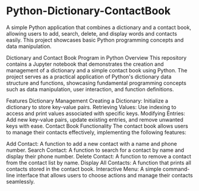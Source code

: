 # Python-Dictionary-ContactBook
 A simple Python application that combines a dictionary and a contact book, allowing users to add, search, delete, and display words and contacts easily. This project showcases basic Python programming concepts and data manipulation.

Dictionary and Contact Book Program in Python
Overview
This repository contains a Jupyter notebook that demonstrates the creation and management of a dictionary and a simple contact book using Python. The project serves as a practical application of Python's dictionary data structure and functions, showcasing fundamental programming concepts such as data manipulation, user interaction, and function definitions.

Features
Dictionary Management
Creating a Dictionary: Initialize a dictionary to store key-value pairs.
Retrieving Values: Use indexing to access and print values associated with specific keys.
Modifying Entries: Add new key-value pairs, update existing entries, and remove unwanted keys with ease.
Contact Book Functionality
The contact book allows users to manage their contacts effectively, implementing the following features:

Add Contact: A function to add a new contact with a name and phone number.
Search Contact: A function to search for a contact by name and display their phone number.
Delete Contact: A function to remove a contact from the contact list by name.
Display All Contacts: A function that prints all contacts stored in the contact book.
Interactive Menu: A simple command-line interface that allows users to choose actions and manage their contacts seamlessly.
